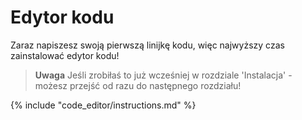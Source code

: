 # Edytor kodu

Zaraz napiszesz swoją pierwszą linijkę kodu, więc najwyższy czas zainstalować edytor kodu!

> **Uwaga** Jeśli zrobiłaś to już wcześniej w rozdziale 'Instalacja' - możesz przejść od razu do następnego rozdziału!

{% include "code_editor/instructions.md" %}